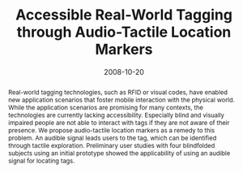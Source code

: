 ---
abstract: Real-world tagging technologies, such as RFID or visual codes, have enabled
  new application scenarios that foster mobile interaction with the physical world.
  While the application scenarios are promising for many contexts, the technologies
  are currently lacking accessibility. Especially blind and visually impaired people
  are not able to interact with tags if they are not aware of their presence. We propose
  audio-tactile location  markers as a remedy to this problem. An audible signal leads
  users to the tag, which can be identified through tactile exploration. Preliminary
  user studies with four blindfolded subjects using an initial prototype showed the
  applicability of using an audible signal for locating tags.
authors:
- Martin Tomitsch
- Richard Schlögl
- Thomas Grechenig
- Christoph Wimmer
- Thomas Költringer
date: '2008-10-20'
featured: false
links:
- name: Publik
  url: https://publik.tuwien.ac.at/showentry.php?ID=172306&lang=2
publication_types:
- '1'
publishDate: '2008-10-20'
specifics: 'Vortrag: Nordic conference on Human-computer interaction (NordiCHI''08),
  Lund, Sweden; 20.10.2008 - 22.10.2008; in: "Proceedings of the Nordic conference
  on Human-computer interaction", (2008), ISBN: 978-1-59593-704-9.'
title: Accessible Real-World Tagging through Audio-Tactile Location Markers
url_pdf: ''
---